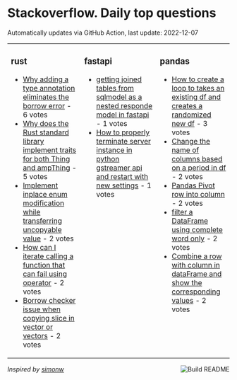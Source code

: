 # Stackoverflow. Daily top questions 

Automatically updates via GitHub Action, last update: <!-- date starts -->2022-12-07<!-- date ends -->


<table><tr><td valign="top" width="33%">

### rust
<!-- rust starts -->
* [Why adding a type annotation eliminates the borrow error](https://stackoverflow.com/questions/74711699/why-adding-a-type-annotation-eliminates-the-borrow-error) - 6 votes
* [Why does the Rust standard library implement traits for both Thing and ampThing](https://stackoverflow.com/questions/74706945/why-does-the-rust-standard-library-implement-traits-for-both-thing-and-thing) - 5 votes
* [Implement inplace enum modification while transferring uncopyable value](https://stackoverflow.com/questions/74695831/implement-in-place-enum-modification-while-transferring-un-copyable-value) - 2 votes
* [How can I iterate calling a function that can fail using  operator](https://stackoverflow.com/questions/74704140/how-can-i-iterate-calling-a-function-that-can-fail-using-operator) - 2 votes
* [Borrow checker issue when copying slice in vector or vectors](https://stackoverflow.com/questions/74704500/borrow-checker-issue-when-copying-slice-in-vector-or-vectors) - 2 votes
<!-- rust ends -->
</td><td valign="top" width="34%">


### fastapi
<!-- fastapi starts -->
* [getting joined tables from sqlmodel as a nested responde model in fastapi](https://stackoverflow.com/questions/74719687/getting-joined-tables-from-sqlmodel-as-a-nested-responde-model-in-fastapi) - 1 votes
* [How to properly terminate server instance in python gstreamer api and restart with new settings](https://stackoverflow.com/questions/74703029/how-to-properly-terminate-server-instance-in-python-gstreamer-api-and-restart-wi) - 1 votes
<!-- fastapi ends -->
</td><td valign="top" width="34%">


### pandas
<!-- pandas starts -->
* [How to create a loop to takes an existing df and creates a randomized new df](https://stackoverflow.com/questions/74708868/how-to-create-a-loop-to-takes-an-existing-df-and-creates-a-randomized-new-df) - 3 votes
* [Change the name of columns based on a period in df](https://stackoverflow.com/questions/74707691/change-the-name-of-columns-based-on-a-period-in-df) - 2 votes
* [Pandas  Pivot row into column](https://stackoverflow.com/questions/74721264/pandas-pivot-row-into-column) - 2 votes
* [filter a DataFrame using complete word only](https://stackoverflow.com/questions/74708259/filter-a-dataframe-using-complete-word-only) - 2 votes
* [Combine a row with column in dataFrame and show the corresponding values](https://stackoverflow.com/questions/74709683/combine-a-row-with-column-in-dataframe-and-show-the-corresponding-values) - 2 votes
<!-- pandas ends -->
</td></tr></table>

<a href="https://github.com/hp0404/hp0404/actions"><img src="https://github.com/hp0404/hp0404/workflows/Build%20README/badge.svg" align="right" alt="Build README"></a> <p>*Inspired by  [simonw](https://github.com/simonw/simonw)*</p>
